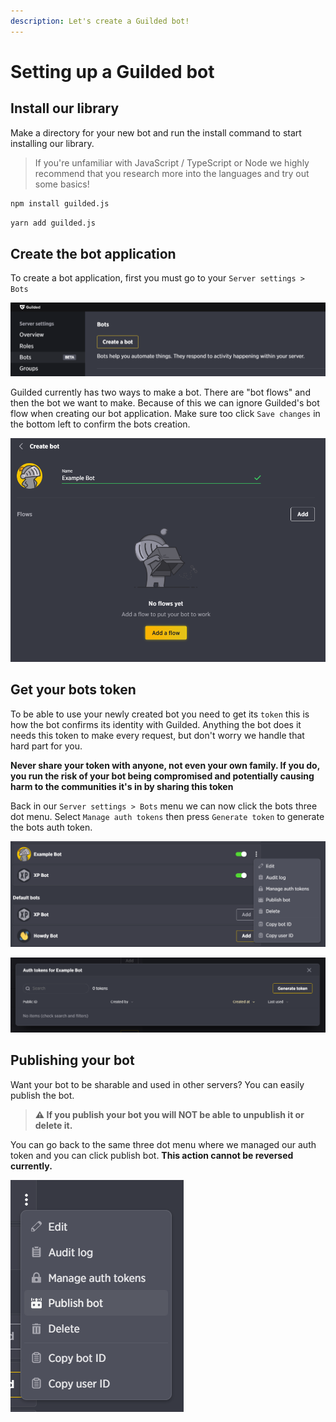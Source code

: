 ```yaml
---
description: Let's create a Guilded bot!
---
```


# Setting up a Guilded bot

## Install our library

Make a directory for your new bot and run the install command to start installing our library.

> If you're unfamiliar with JavaScript / TypeScript or Node we highly recommend that you research more into the languages and try out some basics!

```bash
npm install guilded.js
```
```bash
yarn add guilded.js
```
## Create the bot application

To create a bot application, first you must go to your `Server settings > Bots`

<img src=".gitbook/assets/image (1).png" alt="" data-size="original">

Guilded currently has two ways to make a bot. There are "bot flows" and then the bot we want to make. Because of this we can ignore Guilded's bot flow when creating our bot application. Make sure too click `Save changes` in the bottom left to confirm the bots creation.

![](.gitbook/assets/image.png)



## Get your bots token

To be able to use your newly created bot you need to get its `token` this is how the bot confirms its identity with Guilded. Anything the bot does it needs this token to make every request, but don't worry we handle that hard part for you.&#x20;

**Never share your token with anyone, not even your own family. If you do, you run the risk of your bot being compromised and potentially causing harm to the communities it's in by sharing this token**

Back in our `Server settings > Bots` menu we can now click the bots three dot menu. Select `Manage auth tokens` then press `Generate token` to generate the bots auth token.

![](<.gitbook/assets/image (2).png>)

![](<.gitbook/assets/image (3).png>)

## Publishing your bot

Want your bot to be sharable and used in other servers? You can easily publish the bot.


>**⚠ If you publish your bot you will NOT be able to unpublish it or delete it.**


You can go back to the same three dot menu where we managed our auth token and you can click publish bot. **This action cannot be reversed currently.**

![](<.gitbook/assets/image (4).png>)
